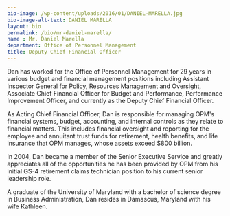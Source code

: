 ```yaml
---
bio-image: /wp-content/uploads/2016/01/DANIEL-MARELLA.jpg
bio-image-alt-text: DANIEL MARELLA
layout: bio
permalink: /bio/mr-daniel-marella/
name : Mr. Daniel Marella
department: Office of Personnel Management
title: Deputy Chief Financial Officer
---
```

 Dan has worked for the Office of Personnel Management for 29 years in various budget and financial management positions including Assistant Inspector General for Policy, Resources Management and Oversight, Associate Chief Financial Officer for Budget and Performance, Performance Improvement Officer, and currently as the Deputy Chief Financial Officer.
             
   As Acting Chief Financial Officer, Dan is responsible for managing OPM's financial systems, budget, accounting, and internal controls as they relate to financial matters.  This includes financial oversight and reporting for the employee and annuitant trust funds for retirement, health benefits, and life insurance that OPM manages, whose assets exceed $800 billion.
             
   In 2004, Dan became a member of the Senior Executive Service and greatly appreciates all of the opportunities he has been provided by OPM from his initial GS-4 retirement claims technician position to his current senior leadership role.
             
   A graduate of the University of Maryland with a bachelor of science degree in Business Administration, Dan resides in Damascus, Maryland with his wife Kathleen.

